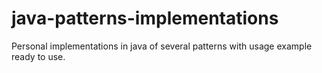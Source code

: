 # java-patterns-implementations
Personal implementations in java of several patterns with usage example ready to use.
